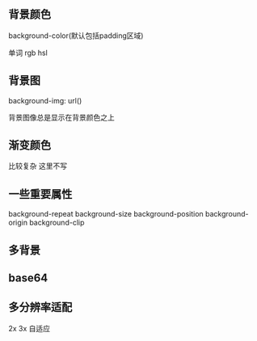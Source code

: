 ## 背景颜色

background-color(默认包括padding区域)

单词 rgb hsl

## 背景图

background-img: url()

背景图像总是显示在背景颜色之上

## 渐变颜色

比较复杂 这里不写

## 一些重要属性

background-repeat  background-size background-position  background-origin background-clip

## 多背景

## base64

## 多分辨率适配

2x 3x 自适应
